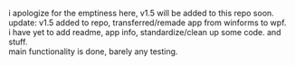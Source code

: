 i apologize for the emptiness here, v1.5 will be added to this repo soon. <br>
update: v1.5 added to repo, transferred/remade app from winforms to wpf. <br>
  i have yet to add readme, app info, standardize/clean up some code. and stuff. <br>
  main functionality is done, barely any testing.
